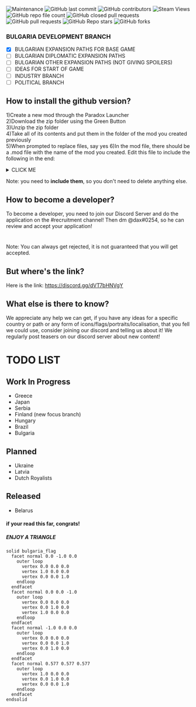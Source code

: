 ![Maintenance](https://img.shields.io/badge/Maintained-Yes-green)
![GitHub last commit](https://img.shields.io/github/last-commit/dax0102/fuhrerredux-mod)
![GitHub contributors](https://img.shields.io/github/contributors/dax0102/fuhrerredux-mod)
![Steam Views](https://img.shields.io/steam/views/2419457479?label=Steam%20Workshop%20Views)
![GitHub repo file count](https://img.shields.io/github/directory-file-count/dax0102/fuhrerredux-mod)
![GitHub closed pull requests](https://img.shields.io/github/issues-pr-closed/dax0102/fuhrerredux-mod)
![GitHub pull requests](https://img.shields.io/github/issues-pr/dax0102/fuhrerredux-mod)
![GitHub Repo stars](https://img.shields.io/github/stars/dax0102/fuhrerredux-mod?style=social)
![GitHub forks](https://img.shields.io/github/forks/dax0102/fuhrerredux-mod?style=social)
### BULGARIA DEVELOPMENT BRANCH
- [x] BULGARIAN EXPANSION PATHS FOR BASE GAME
- [ ] BULGARIAN DIPLOMATIC EXPANSION PATHS
- [ ] BULGARIAN OTHER EXPANSION PATHS (NOT GIVING SPOILERS)
- [ ] IDEAS FOR START OF GAME
- [ ] INDUSTRY BRANCH
- [ ] POLITICAL BRANCH

## How to install the github version?
1)Create a new mod through the Paradox Launcher                   
2)Download the zip folder using the Green Button              
3)Unzip the zip folder              
4)Take all of its contents and put them in the folder of the mod you created previously           
5)When prompted to replace files, say yes
6)In the mod file, there should be a .mod file with the name of the mod you created. Edit this file to include the following in the end:
<details><summary>CLICK ME</summary>
<p>

```lua
replace_path="common/abilities"
replace_path="common/ai_areas"
replace_path="common/ai_equipment"
replace_path="common/ai_focuses"
replace_path="common/ai_strategy"
replace_path="common/ai_strategy_plans"
replace_path="common/ai_templates"
replace_path="common/autonomous_states"
replace_path="common/bookmarks"
replace_path="common/bop"
replace_path="common/characters"
replace_path="common/continuous_focus"
replace_path="common/countries"
replace_path="common/country_leader"
replace_path="common/country_tag_aliases"
replace_path="common/country_tags"
replace_path="common/decisions"
replace_path="common/decisions/categories"
replace_path="common/difficulty_settings"
replace_path="common/dynamic_modifiers"
replace_path="common/game_rules"
replace_path="common/idea_tags"
replace_path="common/ideas"
replace_path="common/ideologies"
replace_path="common/modifiers"
replace_path="common/modifier_definitions"
replace_path="common/names"
replace_path="common/national_focus"
replace_path="common/on_actions"
replace_path="common/operations"
replace_path="common/opinion_modifiers"
replace_path="common/peace_conference/ai_peace"
replace_path="common/peace_conference/categories"
replace_path="common/peace_conference/cost_modifiers"
replace_path="common/scripted_diplomatic_actions"
replace_path="common/scripted_effects"
replace_path="common/scripted_guis"
replace_path="common/scripted_localisation"
replace_path="common/scripted_triggers"
replace_path="common/state_category"
replace_path="common/technologies"
replace_path="common/technology_sharing"
replace_path="common/technology_tags"
replace_path="common/units/codenames_operatives"
replace_path="common/units/names"
replace_path="common/units/names_divisions"
replace_path="common/units/names_ships"
replace_path="events"
replace_path="gfx/flags"
replace_path="gfx/loadingscreens"
replace_path="history/countries"
replace_path="history/general"
replace_path="history/states"
replace_path="history/units"
replace_path="map/supplyareas"
replace_path="map/strategicregions"
replace_path="portraits"
replace_path="tests"
```
</p>
</details>

Note: you need to **include them**, so you don't need to delete anything else.
## How to become a developer?
To become a developer, you need to join our Discord Server and do the application on the #recruitment channel! Then dm @dax#0254, so he can review and accept your
application!
# 
Note: You can always get rejected, it is not guaranteed that you will get accepted.
## But where's the link?
Here is the link:
https://discord.gg/dVT7bHNVgY
## What else is there to know?
We appreciate any help we can get, if you have any ideas for a specific country or path or any form of icons/flags/portraits/localisation, that you fell we could use, consider joining our discord and telling us about it!
We regularly post teasers on our discord server about new content!
# TODO LIST
## Work In Progress
- Greece
- Japan
- Serbia
- Finland (new focus branch)
- Hungary
- Brazil
- Bulgaria
## Planned
- Ukraine
- Latvia
- Dutch Royalists
## Released
- Belarus

#### if your read this far, congrats!
##### ENJOY A TRIANGLE
```stl
solid bulgaria_flag
  facet normal 0.0 -1.0 0.0
    outer loop
      vertex 0.0 0.0 0.0
      vertex 1.0 0.0 0.0
      vertex 0.0 0.0 1.0
    endloop
  endfacet
  facet normal 0.0 0.0 -1.0
    outer loop
      vertex 0.0 0.0 0.0
      vertex 0.0 1.0 0.0
      vertex 1.0 0.0 0.0
    endloop
  endfacet
  facet normal -1.0 0.0 0.0
    outer loop
      vertex 0.0 0.0 0.0
      vertex 0.0 0.0 1.0
      vertex 0.0 1.0 0.0
    endloop
  endfacet
  facet normal 0.577 0.577 0.577
    outer loop
      vertex 1.0 0.0 0.0
      vertex 0.0 1.0 0.0
      vertex 0.0 0.0 1.0
    endloop
  endfacet
endsolid
```
